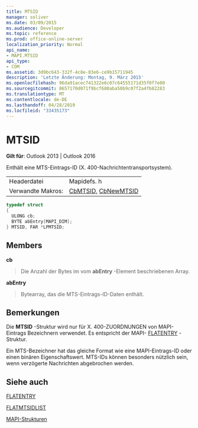 ```yaml
---
title: MTSID
manager: soliver
ms.date: 03/09/2015
ms.audience: Developer
ms.topic: reference
ms.prod: office-online-server
localization_priority: Normal
api_name:
- MAPI.MTSID
api_type:
- COM
ms.assetid: 3d9bc643-332f-4c8e-83e6-ce9b15711945
description: 'Letzte Änderung: Montag, 9. März 2015'
ms.openlocfilehash: 96da91acec741322e6c07c64555171d35f0f7e00
ms.sourcegitcommit: 8657170d071f9bcf680aba50b9c07f2a4fb82283
ms.translationtype: MT
ms.contentlocale: de-DE
ms.lasthandoff: 04/28/2019
ms.locfileid: "33435173"
---
```

# <a name="mtsid"></a>MTSID

  
  
**Gilt für**: Outlook 2013 | Outlook 2016 
  
Enthält eine MTS-Eintrags-ID (X. 400-Nachrichtentransportsystem). 
  
|||
|:-----|:-----|
|Headerdatei  <br/> |Mapidefs. h  <br/> |
|Verwandte Makros:  <br/> |[CbMTSID](cbmtsid.md), [CbNewMTSID](cbnewmtsid.md) <br/> |
   
```cpp
typedef struct
{
  ULONG cb;
  BYTE abEntry[MAPI_DIM];
} MTSID, FAR *LPMTSID;

```

## <a name="members"></a>Members

 **cb**
  
> Die Anzahl der Bytes im vom **abEntry** -Element beschriebenen Array. 
    
 **abEntry**
  
> Bytearray, das die MTS-Eintrags-ID-Daten enthält.
    
## <a name="remarks"></a>Bemerkungen

Die **MTSID** -Struktur wird nur für X. 400-ZUORDNUNGEN von MAPI-Eintrags Bezeichnern verwendet. Es entspricht der MAPI- [FLATENTRY](flatentry.md) -Struktur. 
  
Ein MTS-Bezeichner hat das gleiche Format wie eine MAPI-Eintrags-ID oder einen binären Eigenschaftswert. MTS-IDs können besonders nützlich sein, wenn verzögerte Nachrichten abgebrochen werden. 
  
## <a name="see-also"></a>Siehe auch



[FLATENTRY](flatentry.md)
  
[FLATMTSIDLIST](flatmtsidlist.md)


[MAPI-Strukturen](mapi-structures.md)

